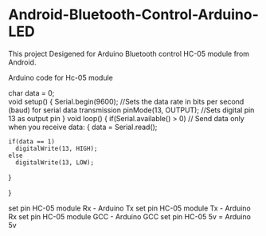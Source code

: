 # Android-Bluetooth-Control-Arduino-LED

This project Desigened for Arduino Bluetooth control HC-05 module from Android.

Arduino code for Hc-05 module 

char data = 0;               
void setup() 
{
  Serial.begin(9600);         //Sets the data rate in bits per second (baud) for serial data transmission
  pinMode(13, OUTPUT);        //Sets digital pin 13 as output pin
}
void loop()
{
  if(Serial.available() > 0)  // Send data only when you receive data:
  {
    data = Serial.read();             
          
    if(data == 1)            
      digitalWrite(13, HIGH);  
    else
      digitalWrite(13, LOW);   
  }                           
 
}


set pin HC-05 module Rx - Arduino Tx
set pin HC-05 module Tx - Arduino Rx
set pin HC-05 module GCC - Arduino GCC
set pin HC-05 5v = Arduino 5v

